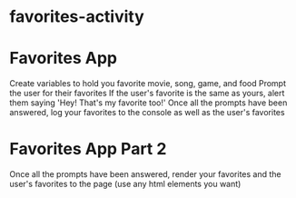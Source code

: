 # favorites-activity

# Favorites App
Create variables to hold you favorite movie, song, game, and food
Prompt the user for their favorites
If the user's favorite is the same as yours, alert them saying 'Hey! That's my favorite too!'
Once all the prompts have been answered, log your favorites to the console as well as the user's favorites

# Favorites App Part 2
Once all the prompts have been answered, render your favorites and the user's favorites to the page (use any html elements you want)